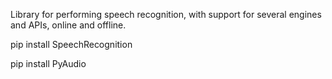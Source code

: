 Library for performing speech recognition, with support for several engines and APIs, online and offline.

pip install SpeechRecognition

pip install PyAudio